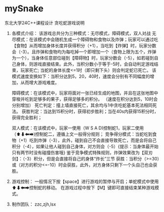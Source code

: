 # mySnake
东北大学24C++课程设计
贪吃蛇游戏说明
1. 各模式介绍：
    该游戏总共分为三种模式：无尽模式，障碍模式，双人对战
    无尽模式：在该模式中会随机生成一个障碍物和食物以及炸弹；玩家可以通过吃【食物】从而增加身体长度并获得积分（+1），当吃到【炸弹】时，玩家分数会（-3）。且炸弹和食物均为每吃掉一个即增加一个（食物上限为五个，炸弹为一个），当身体任意部位碰到【障碍物】时，玩家分数会（-5），如若碰到自己身体，则游戏直接结束。此外，当积分数小于等于-5时，会自动判定游戏结束，玩家死亡; 当蛇的身体长度<=1时（即只剩下头）则会判定蛇已死亡。
    该模式速度变换如下：当积分达到5，20，40时，速度会分别有不同幅度的增加，从而增大游戏难度。
    
    障碍模式：在该模式中，玩家将面对一张已经生成的地图，并且在这张地图中穿梭并吃到足够多的果子，获得足够多的积分。 （速度在积分达到5，10时会分别增加）
    死亡判定：撞上墙直接死亡，其余均与1中贪吃蛇基本死法相同死法。
    获胜判定：当达到15积分时，获得初步胜利；当在40s内获得15积分时，获得完全胜利；

    双人模式：在该模式中，玩家一使用（W S A D)控制蛇1，玩家二使用 （⬆⬇⬅➡)控制蛇二，遵循上文一般得分规则；
    竞争得分模式：当蛇吃到食物（+1）吃到炸弹（-3），此外，碰到自己不会直接导致死亡，而是会将自己积分（-4），如果让他人碰到自己身体，对方则会（-5）{提示：当身体最开始只有两节时没有碰撞伤害哦}  鉴于竞争模式特殊规则，炸弹效果改为【双刃剑】：（-3）积分，但是会直接将自己的身体“炸长”三节
    获胜：当积分（>=30）或（对方的积分<=-10）时会获胜，此外，对方身体只剩下一个头自己也会获胜。

2. 游戏控制：
    一般情况下按【space】进行游戏的暂停与开启；单蛇模式中使用⬆⬇⬅➡控制蛇的移动。
    在游戏过程中按下【M】键即可直接结束某种游戏模式。

    
3. 制作团队：
   zzc,zjh,lsx
